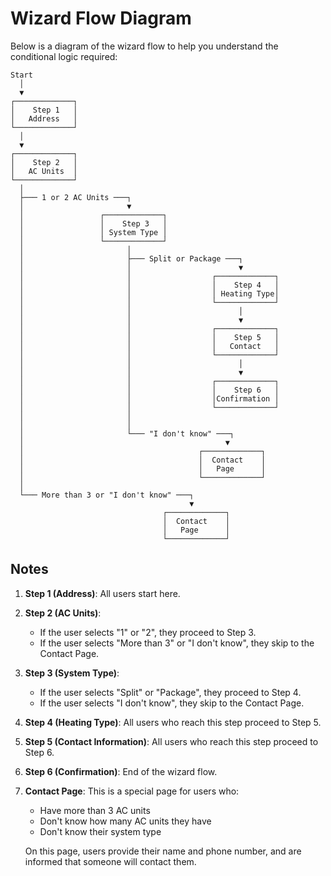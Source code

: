 # Wizard Flow Diagram

Below is a diagram of the wizard flow to help you understand the conditional logic required:

```
Start
  │
  ▼
┌─────────────┐
│    Step 1   │
│   Address   │
└─────────────┘
  │
  ▼
┌─────────────┐
│    Step 2   │
│   AC Units  │
└─────────────┘
  │
  ├─── 1 or 2 AC Units ───┐
  │                       ▼
  │                 ┌─────────────┐
  │                 │    Step 3   │
  │                 │ System Type │
  │                 └─────────────┘
  │                       │
  │                       ├─── Split or Package ───┐
  │                       │                        ▼
  │                       │                  ┌─────────────┐
  │                       │                  │    Step 4   │
  │                       │                  │ Heating Type│
  │                       │                  └─────────────┘
  │                       │                        │
  │                       │                        ▼
  │                       │                  ┌─────────────┐
  │                       │                  │    Step 5   │
  │                       │                  │   Contact   │
  │                       │                  └─────────────┘
  │                       │                        │
  │                       │                        ▼
  │                       │                  ┌─────────────┐
  │                       │                  │    Step 6   │
  │                       │                  │Confirmation │
  │                       │                  └─────────────┘
  │                       │
  │                       │
  │                       └─── "I don't know" ───┐
  │                                             ▼
  │                                       ┌─────────────┐
  │                                       │  Contact    │
  │                                       │   Page      │
  │                                       └─────────────┘
  │
  └─── More than 3 or "I don't know" ───┐
                                        ▼
                                  ┌─────────────┐
                                  │  Contact    │
                                  │   Page      │
                                  └─────────────┘
```

## Notes

1. **Step 1 (Address)**: All users start here.

2. **Step 2 (AC Units)**:
   - If the user selects "1" or "2", they proceed to Step 3.
   - If the user selects "More than 3" or "I don't know", they skip to the Contact Page.

3. **Step 3 (System Type)**:
   - If the user selects "Split" or "Package", they proceed to Step 4.
   - If the user selects "I don't know", they skip to the Contact Page.

4. **Step 4 (Heating Type)**: All users who reach this step proceed to Step 5.

5. **Step 5 (Contact Information)**: All users who reach this step proceed to Step 6.

6. **Step 6 (Confirmation)**: End of the wizard flow.

7. **Contact Page**: This is a special page for users who:
   - Have more than 3 AC units
   - Don't know how many AC units they have
   - Don't know their system type
   
   On this page, users provide their name and phone number, and are informed that someone will contact them.